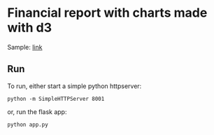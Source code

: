 # Financial report with charts made with d3

Sample: [link](http://alyssaq.github.com/financial-report)

## Run

To run, either start a simple python httpserver:

    python -m SimpleHTTPServer 8001

or, run the flask app:

    python app.py